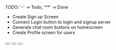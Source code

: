 TODO: '-' -> Todo, '**' -> Done

- Create Sign up Screen
- Connect Login button to login and signup server
- Generate chat room buttons on homescreen
- Create Profile screen for users


 <Footer style={styles.footer}>
                    <FooterTab>
                        <Button style={styles.ftBtn}>
                            <Icon name="home" />
                        </Button>
                        <Button active style={styles.ftBtn} onPress={this.handleAdd}>
                            <Icon active name="add" />
                        </Button>
                        <Button style={styles.ftBtn}>
                            <Icon name="person" />
                        </Button>
                    </FooterTab>
                </Footer>